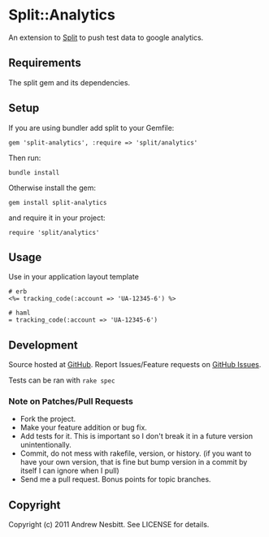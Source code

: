 # Split::Analytics

An extension to [Split](http://github.com/andrew/split) to push test data to google analytics.

## Requirements

The split gem and its dependencies.

## Setup

If you are using bundler add split to your Gemfile:

    gem 'split-analytics', :require => 'split/analytics'

Then run:

    bundle install

Otherwise install the gem:

    gem install split-analytics

and require it in your project:

    require 'split/analytics'

## Usage

Use in your application layout template

    # erb
    <%= tracking_code(:account => 'UA-12345-6') %>

    # haml
    = tracking_code(:account => 'UA-12345-6')

## Development

Source hosted at [GitHub](http://github.com/andrew/split-analytics).
Report Issues/Feature requests on [GitHub Issues](http://github.com/andrew/split-analytics/issues).

Tests can be ran with `rake spec`

### Note on Patches/Pull Requests

 * Fork the project.
 * Make your feature addition or bug fix.
 * Add tests for it. This is important so I don't break it in a
   future version unintentionally.
 * Commit, do not mess with rakefile, version, or history.
   (if you want to have your own version, that is fine but bump version in a commit by itself I can ignore when I pull)
 * Send me a pull request. Bonus points for topic branches.

## Copyright

Copyright (c) 2011 Andrew Nesbitt. See LICENSE for details.